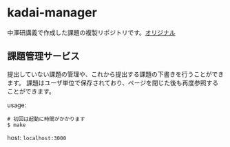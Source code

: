 # kadai-manager
中澤研講義で作成した課題の複製リポジトリです。[オリジナル](https://github.com/nkzwlab/group3)

## 課題管理サービス
提出していない課題の管理や、これから提出する課題の下書きを行うことができます。
課題はユーザ単位で保存されており、ページを閉じた後も再度参照することができます。

usage:
```
# 初回は起動に時間がかかります
$ make
```

host: `localhost:3000`
